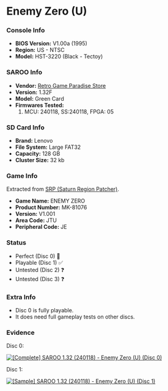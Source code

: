 # Enemy Zero (U)

### Console Info

- <b>BIOS Version:</b> V1.00a (1995)
- <b>Region:</b> US - NTSC
- <b>Model:</b> HST-3220 (Black - Tectoy)

### SAROO Info

- <b>Vendor:</b> [Retro Game Paradise Store](https://s.click.aliexpress.com/e/_DlCqvfB)
- <b>Version:</b> 1.32F
- <b>Model:</b> Green Card
- <b>Firmwares Tested:</b>
  1. MCU: 240118, SS:240118, FPGA: 05

### SD Card Info

- <b>Brand:</b> Lenovo
- <b>File System:</b> Large FAT32
- <b>Capacity:</b> 128 GB
- <b>Cluster Size:</b> 32 kb

### Game Info

Extracted from [SRP (Saturn Region Patcher)](https://segaxtreme.net/resources/saturn-region-patcher.81/download).

- <b>Game Name:</b> ENEMY ZERO
- <b>Product Number:</b> MK-81076
- <b>Version:</b> V1.001
- <b>Area Code:</b> JTU
- <b>Peripheral Code:</b> JE

### Status

- Perfect (Disc 0) :100:
- Playable (Disc 1) :white_check_mark:
- Untested (Disc 2) :question:
- Untested (Disc 3) :question:

### Extra Info

- Disc 0 is fully playable.
- It does need full gameplay tests on other discs.

### Evidence

Disc 0:

[![[Complete] SAROO 1.32 (240118) - Enemy Zero (U) (Disc 0)](https://img.youtube.com/vi/21aptNmny1s/0.jpg)](https://www.youtube.com/watch?v=21aptNmny1s)

Disc 1:

[![[Sample] SAROO 1.32 (240118) - Enemy Zero (U) (Disc 1)](https://img.youtube.com/vi/e5DVeG2BXvw/0.jpg)](https://www.youtube.com/watch?v=e5DVeG2BXvw)
